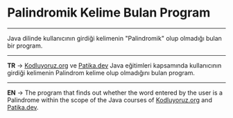 # Palindromik Kelime Bulan Program
***
Java dilinde kullanıcının girdiği kelimenin "Palindromik" olup olmadığı bulan bir program.
***
**TR** -> [Kodluyoruz.org](https://www.kodluyoruz.org/) ve [Patika.dev](https://www.patika.dev/tr) Java eğitimleri kapsamında kullanıcının girdiği kelimenin Palindrom kelime olup olmadığını bulan program.
***
**EN** -> The program that finds out whether the word entered by the user is a Palindrome within the scope of the Java courses of [Kodluyoruz.org](https://www.kodluyoruz.org/) and [Patika.dev](https://www.patika.dev/tr).